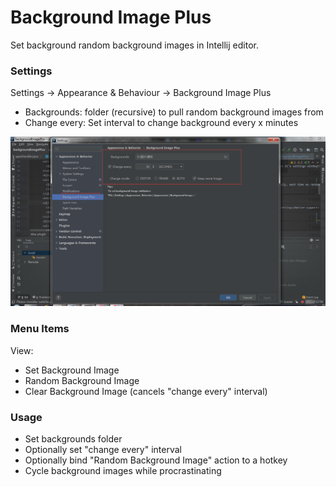 # Background Image Plus
Set background random background images in Intellij editor.

### Settings

Settings -> Appearance & Behaviour -> Background Image Plus  
- Backgrounds: folder (recursive) to pull random background images from
- Change every: Set interval to change background every x minutes

![Alt text](https://github.com/lachlankrautz/backgroundImagePlus/blob/master/resources/screenshots/settings.png?raw=true "Title")

### Menu Items

View: 
- Set Background Image
- Random Background Image
- Clear Background Image (cancels "change every" interval)

### Usage

- Set backgrounds folder
- Optionally set "change every" interval
- Optionally bind "Random Background Image" action to a hotkey
- Cycle background images while procrastinating
